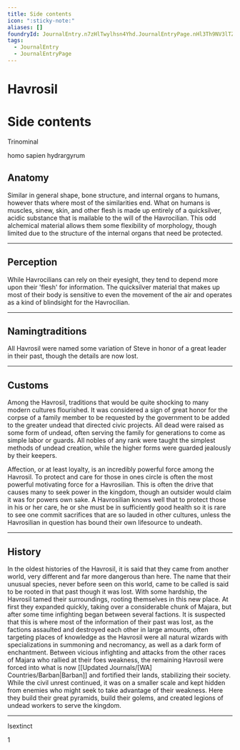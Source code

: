 ```yaml
---
title: Side contents
icon: ":sticky-note:"
aliases: []
foundryId: JournalEntry.n7zHlTwylhsn4Yhd.JournalEntryPage.nHl3Th9NV3lTZbN3
tags:
  - JournalEntry
  - JournalEntryPage
---
```


# Havrosil

# Side contents
Trinominal

homo sapien hydrargyrum

## Anatomy

Similar in general shape, bone structure, and internal organs to humans, however thats where most of the similarities end. What on humans is muscles, sinew, skin, and other flesh is made up entirely of a quicksilver, acidic substance that is mailable to the will of the Havrocilian. This odd alchemical material allows them some flexibility of morphology, though limited due to the structure of the internal organs that need be protected.

* * *

## Perception

While Havrocilians can rely on their eyesight, they tend to depend more upon their 'flesh' for information. The quicksilver material that makes up most of their body is sensitive to even the movement of the air and operates as a kind of blindsight for the Havrocilian.

* * *

## Namingtraditions

All Havrosil were named some variation of Steve in honor of a great leader in their past, though the details are now lost.

* * *

## Customs

Among the Havrosil, traditions that would be quite shocking to many modern cultures flourished. It was considered a sign of great honor for the corpse of a family member to be requested by the government to be added to the greater undead that directed civic projects. All dead were raised as some form of undead, often serving the family for generations to come as simple labor or guards. All nobles of any rank were taught the simplest methods of undead creation, while the higher forms were guarded jealously by their keepers.

Affection, or at least loyalty, is an incredibly powerful force among the Havrosil. To protect and care for those in ones circle is often the most powerful motivating force for a Havrosilian. This is often the drive that causes many to seek power in the kingdom, though an outsider would claim it was for powers own sake. A Havrosilian knows well that to protect those in his or her care, he or she must be in sufficiently good health so it is rare to see one commit sacrifices that are so lauded in other cultures, unless the Havrosilian in question has bound their own lifesource to undeath.

* * *

## History

In the oldest histories of the Havrosil, it is said that they came from another world, very different and far more dangerous than here. The name that their unusual species, never before seen on this world, came to be called is said to be rooted in that past though it was lost. With some hardship, the Havrosil tamed their surroundings, rooting themselves in this new place. At first they expanded quickly, taking over a considerable chunk of Majara, but after some time infighting began between several factions. It is suspected that this is where most of the information of their past was lost, as the factions assaulted and destroyed each other in large amounts, often targeting places of knowledge as the Havrosil were all natural wizards with specializations in summoning and necromancy, as well as a dark form of enchantment. Between vicious infighting and attacks from the other races of Majara who rallied at their foes weakness, the remaining Havrosil were forced into what is now [[Updated Journals/[WA] Countries/Barban|Barban]] and fortified their lands, stabilizing their society. While the civil unrest continued, it was on a smaller scale and kept hidden from enemies who might seek to take advantage of their weakness. Here they build their great pyramids, build their golems, and created legions of undead workers to serve the kingdom.

* * *

Isextinct

1